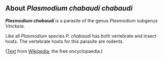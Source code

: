 About *Plasmodium chabaudi chabaudi* 
------------------------------------



***Plasmodium chabaudi*** is a parasite of the genus *Plasmodium*
subgenus *Vinckeia*.

Like all *Plasmodium* species *P. chabaudi* has both vertebrate and
insect hosts. The vertebrate hosts for this parasite are rodents.

([Text](http://en.wikipedia.org/wiki/Plasmodium_chabaudi) from
[Wikipedia](http://en.wikipedia.org/), the free encyclopaedia.)
